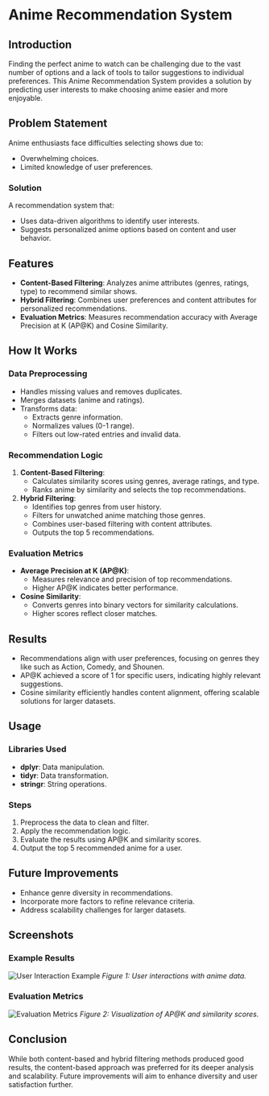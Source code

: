 # Anime Recommendation System

## Introduction
Finding the perfect anime to watch can be challenging due to the vast number of options and a lack of tools to tailor suggestions to individual preferences. This Anime Recommendation System provides a solution by predicting user interests to make choosing anime easier and more enjoyable.

## Problem Statement
Anime enthusiasts face difficulties selecting shows due to:
- Overwhelming choices.
- Limited knowledge of user preferences.

### Solution
A recommendation system that:
- Uses data-driven algorithms to identify user interests.
- Suggests personalized anime options based on content and user behavior.

## Features
- **Content-Based Filtering**: Analyzes anime attributes (genres, ratings, type) to recommend similar shows.
- **Hybrid Filtering**: Combines user preferences and content attributes for personalized recommendations.
- **Evaluation Metrics**: Measures recommendation accuracy with Average Precision at K (AP@K) and Cosine Similarity.

## How It Works
### Data Preprocessing
- Handles missing values and removes duplicates.
- Merges datasets (anime and ratings).
- Transforms data:
  - Extracts genre information.
  - Normalizes values (0-1 range).
  - Filters out low-rated entries and invalid data.

### Recommendation Logic
1. **Content-Based Filtering**:
   - Calculates similarity scores using genres, average ratings, and type.
   - Ranks anime by similarity and selects the top recommendations.
2. **Hybrid Filtering**:
   - Identifies top genres from user history.
   - Filters for unwatched anime matching those genres.
   - Combines user-based filtering with content attributes.
   - Outputs the top 5 recommendations.

### Evaluation Metrics
- **Average Precision at K (AP@K)**:
  - Measures relevance and precision of top recommendations.
  - Higher AP@K indicates better performance.
- **Cosine Similarity**:
  - Converts genres into binary vectors for similarity calculations.
  - Higher scores reflect closer matches.

## Results
- Recommendations align with user preferences, focusing on genres they like such as Action, Comedy, and Shounen.
- AP@K achieved a score of 1 for specific users, indicating highly relevant suggestions.
- Cosine similarity efficiently handles content alignment, offering scalable solutions for larger datasets.

## Usage
### Libraries Used
- **dplyr**: Data manipulation.
- **tidyr**: Data transformation.
- **stringr**: String operations.

### Steps
1. Preprocess the data to clean and filter.
2. Apply the recommendation logic.
3. Evaluate the results using AP@K and similarity scores.
4. Output the top 5 recommended anime for a user.

## Future Improvements
- Enhance genre diversity in recommendations.
- Incorporate more factors to refine relevance criteria.
- Address scalability challenges for larger datasets.

## Screenshots
### Example Results
![User Interaction Example](screenshot1_placeholder.png)
*Figure 1: User interactions with anime data.*

### Evaluation Metrics
![Evaluation Metrics](screenshot2_placeholder.png)
*Figure 2: Visualization of AP@K and similarity scores.*

## Conclusion
While both content-based and hybrid filtering methods produced good results, the content-based approach was preferred for its deeper analysis and scalability. Future improvements will aim to enhance diversity and user satisfaction further.

 
